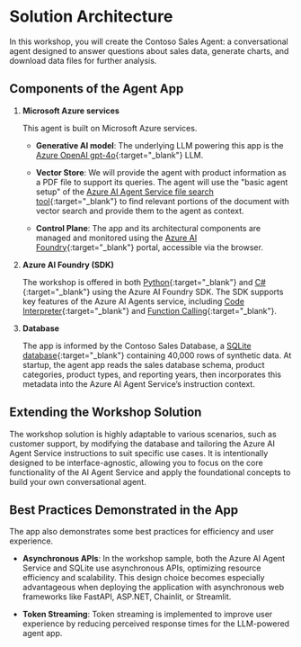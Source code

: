 # Solution Architecture

In this workshop, you will create the Contoso Sales Agent: a conversational agent designed to answer questions about sales data, generate charts, and download data files for further analysis.

## Components of the Agent App

1. **Microsoft Azure services**

    This agent is built on Microsoft Azure services.

      - **Generative AI model**: The underlying LLM powering this app is the [Azure OpenAI gpt-4o](https://learn.microsoft.com/azure/ai-services/openai/concepts/models?tabs=global-standard%2Cstandard-chat-completions#gpt-4o-and-gpt-4-turbo){:target="_blank"} LLM.

      - **Vector Store**: We will provide the agent with product information as a PDF file to support its queries. The agent will use the "basic agent setup" of the [Azure AI Agent Service file search tool](https://learn.microsoft.com/azure/ai-services/agents/how-to/tools/file-search?tabs=python&pivots=overview){:target="_blank"} to find relevant portions of the document with vector search and provide them to the agent as context.

      - **Control Plane**: The app and its architectural components are managed and monitored using the [Azure AI Foundry](https://ai.azure.com){:target="_blank"} portal, accessible via the browser.

2. **Azure AI Foundry (SDK)**

    The workshop is offered in both [Python](https://learn.microsoft.com/python/api/overview/azure/ai-projects-readme?view=azure-python-preview&context=%2Fazure%2Fai-services%2Fagents%2Fcontext%2Fcontext){:target="_blank"} and [C#](https://learn.microsoft.com/en-us/dotnet/api/overview/azure/ai.projects-readme?view=azure-dotnet-preview&viewFallbackFrom=azure-python-preview){:target="_blank"} using the Azure AI Foundry SDK. The SDK supports key features of the Azure AI Agents service, including [Code Interpreter](https://learn.microsoft.com/azure/ai-services/agents/how-to/tools/code-interpreter?view=azure-python-preview&tabs=python&pivots=overview){:target="_blank"} and [Function Calling](https://learn.microsoft.com/azure/ai-services/agents/how-to/tools/function-calling?view=azure-python-preview&tabs=python&pivots=overview){:target="_blank"}.

3. **Database**

    The app is informed by the Contoso Sales Database, a [SQLite database](https://www.sqlite.org/){:target="_blank"} containing 40,000 rows of synthetic data. At startup, the agent app reads the sales database schema, product categories, product types, and reporting years, then incorporates this metadata into the Azure AI Agent Service’s instruction context.

## Extending the Workshop Solution

The workshop solution is highly adaptable to various scenarios, such as customer support, by modifying the database and tailoring the Azure AI Agent Service instructions to suit specific use cases. It is intentionally designed to be interface-agnostic, allowing you to focus on the core functionality of the AI Agent Service and apply the foundational concepts to build your own conversational agent.

## Best Practices Demonstrated in the App

The app also demonstrates some best practices for efficiency and user experience.

- **Asynchronous APIs**:
  In the workshop sample, both the Azure AI Agent Service and SQLite use asynchronous APIs, optimizing resource efficiency and scalability. This design choice becomes especially advantageous when deploying the application with asynchronous web frameworks like FastAPI, ASP.NET, Chainlit, or Streamlit.

- **Token Streaming**:
  Token streaming is implemented to improve user experience by reducing perceived response times for the LLM-powered agent app.
